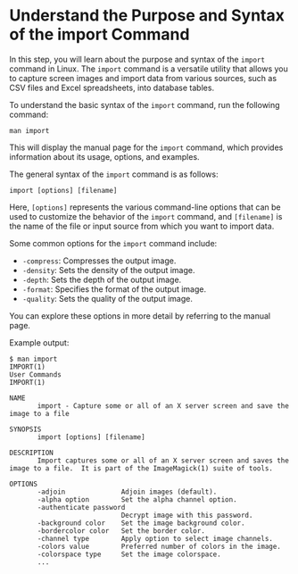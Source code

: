 # Understand the Purpose and Syntax of the import Command

In this step, you will learn about the purpose and syntax of the `import` command in Linux. The `import` command is a versatile utility that allows you to capture screen images and import data from various sources, such as CSV files and Excel spreadsheets, into database tables.

To understand the basic syntax of the `import` command, run the following command:

```
man import
```

This will display the manual page for the `import` command, which provides information about its usage, options, and examples.

The general syntax of the `import` command is as follows:

```
import [options] [filename]
```

Here, `[options]` represents the various command-line options that can be used to customize the behavior of the `import` command, and `[filename]` is the name of the file or input source from which you want to import data.

Some common options for the `import` command include:

- `-compress`: Compresses the output image.
- `-density`: Sets the density of the output image.
- `-depth`: Sets the depth of the output image.
- `-format`: Specifies the format of the output image.
- `-quality`: Sets the quality of the output image.

You can explore these options in more detail by referring to the manual page.

Example output:

```
$ man import
IMPORT(1)                                                           User Commands                                                           IMPORT(1)

NAME
       import - Capture some or all of an X server screen and save the image to a file

SYNOPSIS
       import [options] [filename]

DESCRIPTION
       Import captures some or all of an X server screen and saves the image to a file.  It is part of the ImageMagick(1) suite of tools.

OPTIONS
       -adjoin              Adjoin images (default).
       -alpha option        Set the alpha channel option.
       -authenticate password
                            Decrypt image with this password.
       -background color    Set the image background color.
       -bordercolor color   Set the border color.
       -channel type        Apply option to select image channels.
       -colors value        Preferred number of colors in the image.
       -colorspace type     Set the image colorspace.
       ...
```
